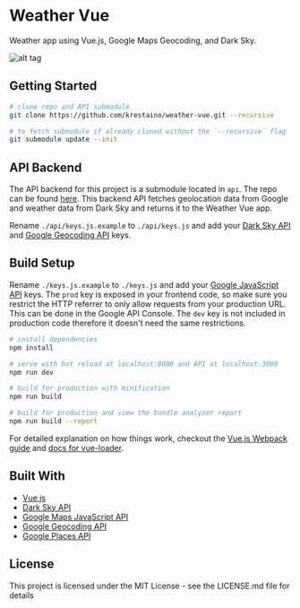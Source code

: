 # Weather Vue

Weather app using Vue.js, Google Maps Geocoding, and Dark Sky.

![alt tag](https://raw.githubusercontent.com/krestaino/weather-vue/master/static/images/og.jpg)

## Getting Started

``` bash
# clone repo and API submodule
git clone https://github.com/krestaino/weather-vue.git --recursive

# to fetch submodule if already cloned without the `--recursive` flag
git submodule update --init
```

## API Backend

The API backend for this project is a submodule located in `api`. The repo can be found [here](https://github.com/krestaino/weather-api). This backend API fetches geolocation data from Google and weather data from Dark Sky and returns it to the Weather Vue app.

Rename `./api/keys.js.example` to `./api/keys.js` and add your [Dark Sky API](https://darksky.net/dev/) and [Google Geocoding API](https://developers.google.com/maps/documentation/geocoding/get-api-key) keys.  

## Build Setup

Rename `./keys.js.example` to `./keys.js` and add your [Google JavaScript API](https://developers.google.com/maps/documentation/javascript/get-api-key) keys. The `prod` key is exposed in your frontend code, so make sure you restrict the HTTP referrer to only allow requests from your production URL. This can be done in the Google API Console. The `dev` key is not included in production code therefore it doesn't need the same restrictions.

``` bash
# install dependencies
npm install

# serve with hot reload at localhost:8080 and API at localhost:3000
npm run dev

# build for production with minification
npm run build

# build for production and view the bundle analyzer report
npm run build --report
```

For detailed explanation on how things work, checkout the [Vue.js Webpack guide](http://vuejs-templates.github.io/webpack/) and [docs for vue-loader](http://vuejs.github.io/vue-loader).

## Built With
* [Vue.js](https://vuejs.org/)
* [Dark Sky API](https://darksky.net/dev/)
* [Google Maps JavaScript API](https://developers.google.com/maps/documentation/javascript/get-api-key)
* [Google Geocoding API](https://developers.google.com/maps/documentation/geocoding/get-api-key)
* [Google Places API](https://developers.google.com/places/web-service/autocomplete)

## License 
This project is licensed under the MIT License - see the LICENSE.md file for details
